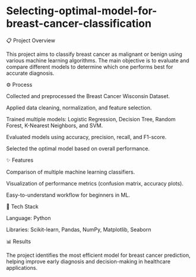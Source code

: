 # Selecting-optimal-model-for-breast-cancer-classification
📋 Project Overview

This project aims to classify breast cancer as malignant or benign using various machine learning algorithms. The main objective is to evaluate and compare different models to determine which one performs best for accurate diagnosis.

⚙️ Process

Collected and preprocessed the Breast Cancer Wisconsin Dataset.

Applied data cleaning, normalization, and feature selection.

Trained multiple models: Logistic Regression, Decision Tree, Random Forest, K-Nearest Neighbors, and SVM.

Evaluated models using accuracy, precision, recall, and F1-score.

Selected the optimal model based on overall performance.

✨ Features

Comparison of multiple machine learning classifiers.

Visualization of performance metrics (confusion matrix, accuracy plots).

Easy-to-understand workflow for beginners in ML.

🧰 Tech Stack

Language: Python

Libraries: Scikit-learn, Pandas, NumPy, Matplotlib, Seaborn

📊 Results

The project identifies the most efficient model for breast cancer prediction, helping improve early diagnosis and decision-making in healthcare applications.

